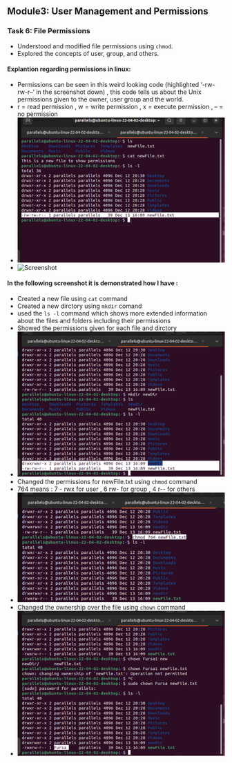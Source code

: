 
## Module3: User Management and Permissions

### Task 6: File Permissions
- Understood and modified file permissions using `chmod`.
- Explored the concepts of user, group, and others.

#### Explantion regarding permissions in linux:
- Permissions can be seen in this weird looking code (highlighted ‘-rw-rw-r–‘ in the screenshot down) , this code tells us about the Unix permissions given to the owner, user group and the world.
- r = read permission , w = write permission ,  x = execute permission , – = no permission
- ![Screenshot](../Screenshots/newFile.png)
- ![Screenshot](../Screenshots/permissions.png)

#### In the following screenshot it is demonstrated how I have :
- Created a new file using `cat` command
- Created a new dirctory using `mkdir` comand
- used the `ls -l` command which shows more extended information about the files and folders including their permissions
- Showed the permissions given for each file and dirctory
- ![Screenshot](../Screenshots/newFileFolder.png)
- Changed the permissions for newFile.txt using `chmod` command
- 764 means : 7 - rwx for user , 6 rw- for group , 4 r-- for others
- ![Screenshot](../Screenshots/chmod.png)
- Changed the ownership over the file using `chown` command
- ![Screenshot](../Screenshots/chown.png)



